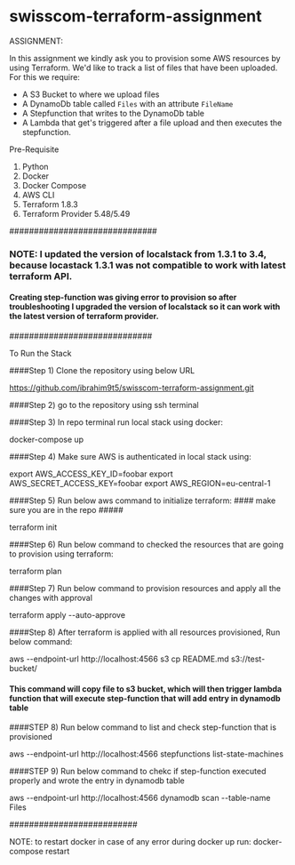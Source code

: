 # swisscom-terraform-assignment

ASSIGNMENT: 

In this assignment we kindly ask you to provision some AWS resources by using Terraform.
We'd like to track a list of files that have been uploaded. For this we require:
- A S3 Bucket to where we upload files
- A DynamoDb table called `Files` with an attribute `FileName`
- A Stepfunction that writes to the DynamoDb table
- A Lambda that get's triggered after a file upload and then executes the stepfunction.

Pre-Requisite

1) Python
2) Docker
3) Docker Compose
4) AWS CLI
5) Terraform 1.8.3
6) Terraform Provider 5.48/5.49

##############################

### NOTE: I updated the version of localstack from 1.3.1 to 3.4, because locastack 1.3.1 was not compatible to work with latest terraform API. 
#### Creating step-function was giving error to provision so after troubleshooting I upgraded the version of localstack so it can work with the latest version of terraform provider.
        

#############################

To Run the Stack

####Step 1) Clone the repository using below URL

https://github.com/ibrahim9t5/swisscom-terraform-assignment.git

####Step 2) go to the repository using ssh terminal

####Step 3) In repo terminal run local stack using docker:

docker-compose up

####Step 4) Make sure AWS is authenticated in local stack using:

export AWS_ACCESS_KEY_ID=foobar 
export AWS_SECRET_ACCESS_KEY=foobar 
export AWS_REGION=eu-central-1

####Step 5) Run below aws command to initialize terraform: #### make sure you are in the repo #####

terraform init

####Step 6) Run below command to checked the resources that are going to provision using terraform:

terraform plan

####Step 7) Run below command to provision resources and apply all the changes with approval

terraform apply --auto-approve

####Step 8) After terraform is applied with all resources provisioned, Run below command:

aws --endpoint-url http://localhost:4566 s3 cp README.md s3://test-bucket/

#### This command will copy file to s3 bucket, which will then trigger lambda function that will execute step-function that will add entry in dynamodb table

####STEP 8) Run below command to list and check step-function that is provisioned

aws --endpoint-url http://localhost:4566 stepfunctions list-state-machines

####STEP 9) Run below command to chekc if step-function executed properly and wrote the entry in dynamodb table

aws --endpoint-url http://localhost:4566 dynamodb scan --table-name Files

##########################

NOTE: to restart docker in case of any error during docker up run: docker-compose restart